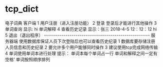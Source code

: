 # tcp_dict
电子词典 客户端 1    用户注册（进入注册功能） 2    登录    登录后才能进行其他操作 3    单词查询         显示:    hi    单词解释 4    查看历史记录         显示：张三    2018-4-5 12：12：12 hi 5    退出（退出程序） ------------------------------------------------------ 服务器端 使用数据库保证人员下次登陆后也可以查看历史纪录 1    数据库要存储注册人员信息和历史纪录 2    要允许多个用户能够同时操作 3    建议使用tcp完成网络传输 4    单词使用单词本进行处理 提示： 单词本每个单词占一行 单词和解释之间一定有空格’ 单词按照顺序排列
